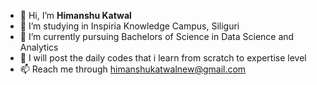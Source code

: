 - 👋 Hi, I’m **Himanshu Katwal**
- 👀 I’m studying in Inspiria Knowledge Campus, Siliguri
- 🌱 I’m currently pursuing Bachelors of Science in Data Science and Analytics
- 💞️ I will  post the daily codes that i learn from scratch to expertise level
- 📫 Reach me through himanshukatwalnew@gmail.com
